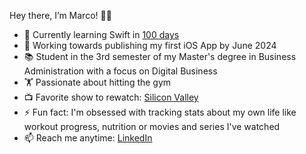 Hey there, I’m Marco! 👋🏽

- 🌱 Currently learning Swift in [100 days](https://www.hackingwithswift.com/100)
- 🔭 Working towards publishing my first iOS App by June 2024
- 📚 Student in the 3rd semester of my Master's degree in Business Administration with a focus on Digital Business
- 🏋️ Passionate about hitting the gym
- 📺 Favorite show to rewatch: [Silicon Valley](https://www.hbo.com/silicon-valley)
- ⚡ Fun fact: I'm obsessed with tracking stats about my own life like workout progress, nutrition or movies and series I've watched
- 📫 Reach me anytime: [LinkedIn](https://www.linkedin.com/in/marcobrembs)
